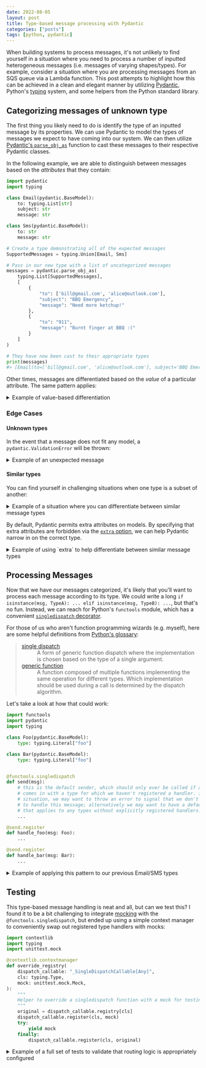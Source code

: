 ```yaml
---
date: 2022-08-05
layout: post
title: Type-based message processing with Pydantic
categories: ["posts"]
tags: [python, pydantic]
---
```

When building systems to process messages, it's not unlikely to find yourself in a situation where you need to process a number of inputted heterogeneous messages (i.e. messages of varying shapes/types). For example, consider a situation where you are processing messages from an SQS queue via a Lambda function. This post attempts to highlight how this can be achieved in a clean and elegant manner by utilizing [Pydantic](https://pydantic-docs.helpmanual.io/), Python's [typing](https://docs.python.org/3/library/typing.html) system, and some helpers from the Python standard library.

## Categorizing messages of unknown type

The first thing you likely need to do is identify the type of an inputted message by its properties. We can use Pydantic to model the types of messages we expect to have coming into our system. We can then utilize [Pydantic's `parse_obj_as`](https://pydantic-docs.helpmanual.io/usage/models/#parsing-data-into-a-specified-type) function to cast these messages to their respective Pydantic classes.

In the following example, we are able to distinguish between messages based on the _attributes_ that they contain:

```py
import pydantic
import typing

class Email(pydantic.BaseModel):
    to: typing.List[str]
    subject: str
    message: str

class Sms(pydantic.BaseModel):
    to: str
    message: str

# Create a type demonstrating all of the expected messages
SupportedMessages = typing.Union[Email, Sms]

# Pass in our new type with a list of uncategorized messages
messages = pydantic.parse_obj_as(
    typing.List[SupportedMessages],
    [
        {
            "to": ['bill@gmail.com', 'alice@outlook.com'],
            "subject": "BBQ Emergency",
            "message": "Need more ketchup!"
        },
        {
            "to": "911",
            "message": "Burnt finger at BBQ :("
        }
    ]
)

# They have now been cast to their appropriate types
print(messages)
#> [Email(to=['bill@gmail.com', 'alice@outlook.com'], subject='BBQ Emergency', message='Need more ketchup!'), Sms(to='911', message='Burnt finger at BBQ :(')]
```

Other times, messages are differentiated based on the _value_ of a particular attribute. The same pattern applies:

<details>

<summary>Example of value-based differentiation</summary>

```py
import pydantic
import typing

class Email(pydantic.BaseModel):
    type: typing.Literal["email"]
    to: str
    message: str

class Sms(pydantic.BaseModel):
    type: typing.Literal["sms"]
    to: str
    message: str

# Create a type demonstrating all of the expected messages
SupportedMessages = typing.Union[Email, Sms]

# Pass in our new type with a list of uncategorized messages
messages = pydantic.parse_obj_as(
    typing.List[SupportedMessages],
    [
        {
            "type": "email",
            "to": "paul@outlook.com",
            "message": "Head's up, Ringo has a new idea"
        },
        {
            "type": "sms",
            "to": "867-5309",
            "message": "New phone, who dis?"
        }
    ]
)

# They have now been cast to their appropriate types
print(messages)
#> [Email(type='email', to='paul@outlook.com', message="Head's up, Ringo has a new idea"), Sms(type='sms', to='867-5309', message='New phone, who dis?')]
```

</details>

### Edge Cases

#### Unknown types

In the event that a message does not fit any model, a `pydantic.ValidationError` will be thrown:

<details>

<summary>Example of an unexpected message</summary>

```py
import pydantic
import typing

class Email(pydantic.BaseModel):
    to: typing.List[str]
    subject: str
    message: str

pydantic.parse_obj_as(Email, {"foo": "bar"})
#> Traceback (most recent call last):
#    File "<stdin>", line 1, in <module>
#    File "pydantic/tools.py", line 38, in pydantic.tools.parse_obj_as
#    File "pydantic/main.py", line 341, in pydantic.main.BaseModel.__init__
#  pydantic.error_wrappers.ValidationError: 3 validation errors for ParsingModel[Email]
#  __root__ -> to
#    field required (type=value_error.missing)
#  __root__ -> subject
#    field required (type=value_error.missing)
#  __root__ -> message
#    field required (type=value_error.missing)
```

</details>

#### Similar types

You can find yourself in challenging situations when one type is a subset of another:

<details>

<summary>Example of a situation where you can differentiate between similar message types</summary>

```py
import pydantic
import typing

class Person(pydantic.BaseModel):
    name: str

class Pet(pydantic.BaseModel):
    name: str
    breed: str

print(pydantic.parse_obj_as(typing.Union[Person, Pet], {"name": "Bob"}))
#> Person(name='Bob')
pydantic.parse_obj_as(typing.Union[Person, Pet], {"name": "Fido", "breed": "poodle"})
#> Person(name='Fido')
```

</details>

By default, Pydantic permits extra attributes on models. By specifying that extra attributes are forbidden via the [`extra` option](https://pydantic-docs.helpmanual.io/usage/model_config/#options), we can help Pydantic narrow in on the correct type.

<details>

<summary>Example of using `extra` to help differentiate between similar message types</summary>

```py
class Person(pydantic.BaseModel, extra=pydantic.Extra.forbid):
    name: str

class Pet(pydantic.BaseModel, extra=pydantic.Extra.forbid):
    name: str
    breed: str

pydantic.parse_obj_as(typing.Union[Person, Pet], {"name": "Bob"})
#> Person(name='Bob')
pydantic.parse_obj_as(typing.Union[Person, Pet], {"name": "Fido", "breed": "poodle"})
#> Pet(name='Fido', breed='poodle')
```

</details>

## Processing Messages

Now that we have our messages categorized, it's likely that you'll want to process each message according to its type. We could write a long `if isinstance(msg, TypeA): ... elif isinstance(msg, TypeB): ...`, but that's no fun. Instead, we can reach for Python's `functools` module, which has a convenient [`singledispatch` decorator](https://docs.python.org/3/library/functools.html#functools.singledispatch).

For those of us who aren't function programming wizards (e.g. myself), here are some helpful definitions from [Python's glossary](https://docs.python.org/3/glossary.html):

<blockquote>
<dl>

<dt><a href="https://docs.python.org/3/glossary.html#term-single-dispatch">single dispatch</a></dt>

<dd>A form of generic function dispatch where the implementation is chosen based on the type of a single argument.</dd>

<dt><a href="https://docs.python.org/3/glossary.html#term-generic-function">generic function</a></dt>

<dd>A function composed of multiple functions implementing the same operation for different types. Which implementation should be used during a call is determined by the dispatch algorithm.</dd>

</dl>
</blockquote>

Let's take a look at how that could work:

```py
import functools
import pydantic
import typing

class Foo(pydantic.BaseModel):
    type: typing.Literal["foo"]

class Bar(pydantic.BaseModel):
    type: typing.Literal["foo"]


@functools.singledispatch
def send(msg):
    # this is the default sender, which should only ever be called if a message
    # comes in with a type for which we haven't registered a handler. in this
    # situation, we may want to throw an error to signal that we don't know how
    # to handle this message; alternatively we may want to have a default handler
    # that applies to any types without explicitly registered handlers.
    ...

@send.register
def handle_foo(msg: Foo):
    ...

@send.register
def handle_bar(msg: Bar):
    ...
```

<details>

<summary>Example of applying this pattern to our previous Email/SMS types</summary>

```py
import functools
import pydantic
import typing


class Email(pydantic.BaseModel):
    to: typing.List[str]
    subject: str
    message: str


class Sms(pydantic.BaseModel):
    to: str
    message: str


@functools.singledispatch
def send(msg):
    # this is the default sender, which should only ever be called if a message
    # comes in with a type for which we haven't registered a handler. in this
    # situation, we may want to throw an error to signal that we don't know how
    # to handle this message; alternatively we may want to have a default handler
    # that applies to any types without explicitly registered handlers.
    raise Exception(f"Unexpected message type ({type(msg)=}, {msg})")

@send.register
def send_email(msg: Email):
    print(f"Sending email to {' and '.join(msg.to)}")

@send.register
def send_sms(msg: Sms):
    print(f"Sending SMS to {msg.to}")

def handle_message(message: typing.Dict[str, typing.Any]):
    parsed_message = pydantic.parse_obj_as(typing.Union[Email, Sms], message)
    send(parsed_message)

handle_message({
    "to": ['bill@gmail.com', 'alice@outlook.com'],
    "subject": "BBQ Emergency",
    "message": "Need more ketchup!"
})
#> Sending email to bill@gmail.com and alice@outlook.com
handle_message({
    "to": "911",
    "message": "Burnt finger at BBQ :("
})
#> Sending SMS to 911
```

</details>

## Testing

This type-based message handling is neat and all, but can we test this? I found it to be a bit challenging to integrate [mocking](https://docs.python.org/3/library/unittest.mock.html) with the `@functools.singledispatch`, but ended up using a simple context manager to conveniently swap out registered type handlers with mocks:

```py
import contextlib
import typing
import unittest.mock

@contextlib.contextmanager
def override_registry(
    dispatch_callable: "_SingleDispatchCallable[Any]",
    cls: typing.Type,
    mock: unittest.mock.Mock,
):
    """
    Helper to override a singledispatch function with a mock for testing.
    """
    original = dispatch_callable.registry[cls]
    dispatch_callable.register(cls, mock)
    try:
        yield mock
    finally:
        dispatch_callable.register(cls, original)
```

<details>

<summary>Example of a full set of tests to validate that routing logic is appropriately configured</summary>

```py
import functools
import pydantic
import typing
import contextlib
import unittest.mock


class Email(pydantic.BaseModel):
    to: typing.List[str]
    subject: str
    message: str


class Sms(pydantic.BaseModel):
    to: str
    message: str


@functools.singledispatch
def send(msg):
    # this is the default sender, which should only ever be called if a message
    # comes in with a type for which we haven't registered a handler. in this
    # situation, we may want to throw an error to signal that we don't know how
    # to handle this message; alternatively we may want to have a default handler
    # that applies to any types without explicitely registered handlers.
    raise Exception(f"Unexpected message type ({type(msg)=}, {msg})")

@send.register
def send_email(msg: Email):
    print(f"Sending email to {' and '.join(msg.to)}")

@send.register
def send_sms(msg: Sms):
    print(f"Sending SMS to {msg.to}")

def handle_message(message: typing.Dict[str, typing.Any]):
    parsed_message = pydantic.parse_obj_as(typing.Union[Email, Sms], message)
    send(parsed_message)

@contextlib.contextmanager
def override_registry(
    dispatch_callable: "_SingleDispatchCallable[Any]",
    cls: typing.Type,
    mock: unittest.mock.Mock,
):
    """
    Helper to override a singledispatch function with a mock for testing.
    """
    original = dispatch_callable.registry[cls]
    dispatch_callable.register(cls, mock)
    try:
        yield mock
    finally:
        dispatch_callable.register(cls, original)

def test_handling_email():
    """
    Ensure that the system properly handles Email messages.
    """
    with override_registry(
        send, Email, unittest.mock.MagicMock()
    ) as called_mock, override_registry(
        send, Sms, unittest.mock.MagicMock()
    ) as not_called_mock:
        output = handle_message({
            "to": ['bill@gmail.com', 'alice@outlook.com'],
            "subject": "BBQ Emergency",
            "message": "Need more ketchup!"
        })

    assert called_mock.call_count == 1
    assert not not_called_mock.call_count

def test_handling_sms():
    """
    Ensure that the system properly handles SMS messages.
    """
    with override_registry(
        send, Sms, unittest.mock.MagicMock()
    ) as called_mock, override_registry(
        send, Email, unittest.mock.MagicMock()
    ) as not_called_mock:
        output = handle_message({
            "to": "911",
            "message": "Burnt finger at BBQ :("
        })

    assert called_mock.call_count == 1
    assert not not_called_mock.call_count

test_handling_email()
test_handling_sms()
```

<details>

---

This pattern is all a bit new to me and fresh in my mind.  Hoping it can prove useful to others.  I'm very open to hearing concerns or suggestions for improvement from others if anyone has them.

